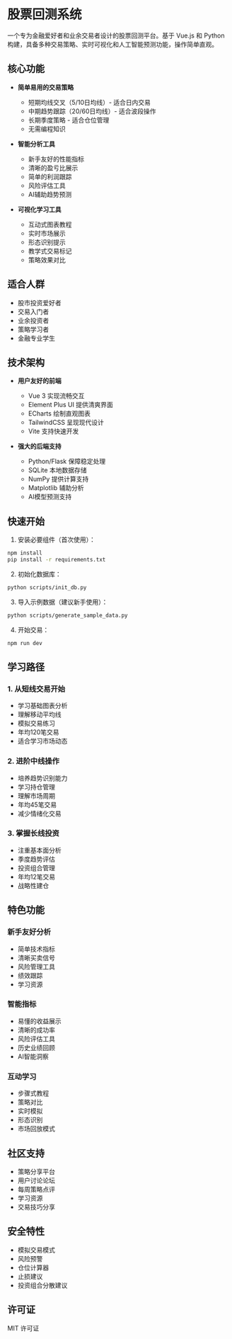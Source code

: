 # 股票回测系统

一个专为金融爱好者和业余交易者设计的股票回测平台。基于 Vue.js 和 Python 构建，具备多种交易策略、实时可视化和人工智能预测功能，操作简单直观。

## 核心功能

- **简单易用的交易策略**
  - 短期均线交叉（5/10日均线）- 适合日内交易
  - 中期趋势跟踪（20/60日均线）- 适合波段操作
  - 长期季度策略 - 适合仓位管理
  - 无需编程知识

- **智能分析工具**
  - 新手友好的性能指标
  - 清晰的盈亏比展示
  - 简单的利润跟踪
  - 风险评估工具
  - AI辅助趋势预测

- **可视化学习工具**
  - 互动式图表教程
  - 实时市场展示
  - 形态识别提示
  - 教学式交易标记
  - 策略效果对比

## 适合人群

- 股市投资爱好者
- 交易入门者
- 业余投资者
- 策略学习者
- 金融专业学生

## 技术架构

- **用户友好的前端**
  - Vue 3 实现流畅交互
  - Element Plus UI 提供清爽界面
  - ECharts 绘制直观图表
  - TailwindCSS 呈现现代设计
  - Vite 支持快速开发

- **强大的后端支持**
  - Python/Flask 保障稳定处理
  - SQLite 本地数据存储
  - NumPy 提供计算支持
  - Matplotlib 辅助分析
  - AI模型预测支持

## 快速开始

1. 安装必要组件（首次使用）：
```bash
npm install
pip install -r requirements.txt
```

2. 初始化数据库：
```bash
python scripts/init_db.py
```

3. 导入示例数据（建议新手使用）：
```bash
python scripts/generate_sample_data.py
```

4. 开始交易：
```bash
npm run dev
```

## 学习路径

### 1. 从短线交易开始
- 学习基础图表分析
- 理解移动平均线
- 模拟交易练习
- 年均120笔交易
- 适合学习市场动态

### 2. 进阶中线操作
- 培养趋势识别能力
- 学习持仓管理
- 理解市场周期
- 年均45笔交易
- 减少情绪化交易

### 3. 掌握长线投资
- 注重基本面分析
- 季度趋势评估
- 投资组合管理
- 年均12笔交易
- 战略性建仓

## 特色功能

### 新手友好分析
- 简单技术指标
- 清晰买卖信号
- 风险管理工具
- 绩效跟踪
- 学习资源

### 智能指标
- 易懂的收益展示
- 清晰的成功率
- 风险评估工具
- 历史业绩回顾
- AI智能洞察

### 互动学习
- 步骤式教程
- 策略对比
- 实时模拟
- 形态识别
- 市场回放模式

## 社区支持

- 策略分享平台
- 用户讨论论坛
- 每周策略点评
- 学习资源
- 交易技巧分享

## 安全特性

- 模拟交易模式
- 风险预警
- 仓位计算器
- 止损建议
- 投资组合分散建议

## 许可证

MIT 许可证